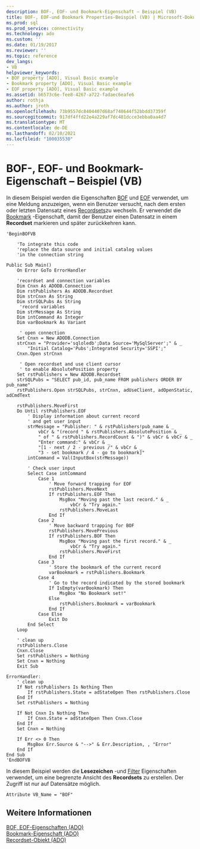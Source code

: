 ```yaml
---
description: BOF-, EOF- und Bookmark-Eigenschaft – Beispiel (VB)
title: BOF-, EOF-und Bookmark Properties-Beispiel (VB) | Microsoft-Dokumentation
ms.prod: sql
ms.prod_service: connectivity
ms.technology: ado
ms.custom: ''
ms.date: 01/19/2017
ms.reviewer: ''
ms.topic: reference
dev_langs:
- VB
helpviewer_keywords:
- BOF property [ADO], Visual Basic example
- Bookmark property [ADO], Visual Basic example
- EOF property [ADO], Visual Basic example
ms.assetid: b6573c6e-fee8-4267-a722-fadaec6eafe6
author: rothja
ms.author: jroth
ms.openlocfilehash: 73b9557dc8404407d68af748644f52bbdd37359f
ms.sourcegitcommit: 917df4ffd22e4a229af7dc481dcce3ebba0aa4d7
ms.translationtype: MT
ms.contentlocale: de-DE
ms.lasthandoff: 02/10/2021
ms.locfileid: "100035530"
---
```

# <a name="bof-eof-and-bookmark-properties-example-vb"></a>BOF-, EOF- und Bookmark-Eigenschaft – Beispiel (VB)
In diesem Beispiel werden die Eigenschaften [BOF](./bof-eof-properties-ado.md) und [EOF](./bof-eof-properties-ado.md) verwendet, um eine Meldung anzuzeigen, wenn ein Benutzer versucht, nach dem ersten oder letzten Datensatz eines [Recordsets](./recordset-object-ado.md)zu wechseln. Er verwendet die [Bookmark](./bookmark-property-ado.md) -Eigenschaft, damit der Benutzer einen Datensatz in einem **Recordset** markieren und später zurückkehren kann.  
  
```  
'BeginBOFVB  
  
    'To integrate this code  
    'replace the data source and initial catalog values  
    'in the connection string  
  
Public Sub Main()  
    On Error GoTo ErrorHandler  
  
    'recordset and connection variables  
    Dim Cnxn As ADODB.Connection  
    Dim rstPublishers As ADODB.Recordset  
    Dim strCnxn As String  
    Dim strSQLPubs As String  
     'record variables  
    Dim strMessage As String  
    Dim intCommand As Integer  
    Dim varBookmark As Variant  
  
     ' open connection  
    Set Cnxn = New ADODB.Connection  
    strCnxn = "Provider='sqloledb';Data Source='MySqlServer';" & _  
        "Initial Catalog='Pubs';Integrated Security='SSPI';"  
    Cnxn.Open strCnxn  
  
     ' Open recordset and use client cursor  
     ' to enable AbsolutePosition property  
    Set rstPublishers = New ADODB.Recordset  
    strSQLPubs = "SELECT pub_id, pub_name FROM publishers ORDER BY pub_name"  
    rstPublishers.Open strSQLPubs, strCnxn, adUseClient, adOpenStatic, adCmdText  
  
    rstPublishers.MoveFirst  
    Do Until rstPublishers.EOF  
        ' Display information about current record  
        ' and get user input  
        strMessage = "Publisher: " & rstPublishers!pub_name & _  
            vbCr & "(record " & rstPublishers.AbsolutePosition & _  
            " of " & rstPublishers.RecordCount & ")" & vbCr & vbCr & _  
            "Enter command:" & vbCr & _  
            "[1 - next / 2 - previous /" & vbCr & _  
            "3 - set bookmark / 4 - go to bookmark]"  
        intCommand = Val(InputBox(strMessage))  
  
        ' Check user input  
        Select Case intCommand  
            Case 1  
                ' Move forward trapping for EOF  
                rstPublishers.MoveNext  
                If rstPublishers.EOF Then  
                    MsgBox "Moving past the last record." & _  
                        vbCr & "Try again."  
                    rstPublishers.MoveLast  
                End If  
            Case 2  
                ' Move backward trapping for BOF  
                rstPublishers.MovePrevious  
                If rstPublishers.BOF Then  
                    MsgBox "Moving past the first record." & _  
                        vbCr & "Try again."  
                    rstPublishers.MoveFirst  
                End If  
            Case 3  
                ' Store the bookmark of the current record  
                varBookmark = rstPublishers.Bookmark  
            Case 4  
                ' Go to the record indicated by the stored bookmark  
                If IsEmpty(varBookmark) Then  
                    MsgBox "No Bookmark set!"  
                Else  
                    rstPublishers.Bookmark = varBookmark  
                End If  
            Case Else  
                Exit Do  
        End Select  
    Loop  
  
    ' clean up  
    rstPublishers.Close  
    Cnxn.Close  
    Set rstPublishers = Nothing  
    Set Cnxn = Nothing  
    Exit Sub  
  
ErrorHandler:  
    ' clean up  
    If Not rstPublishers Is Nothing Then  
        If rstPublishers.State = adStateOpen Then rstPublishers.Close  
    End If  
    Set rstPublishers = Nothing  
  
    If Not Cnxn Is Nothing Then  
        If Cnxn.State = adStateOpen Then Cnxn.Close  
    End If  
    Set Cnxn = Nothing  
  
    If Err <> 0 Then  
        MsgBox Err.Source & "-->" & Err.Description, , "Error"  
    End If  
End Sub  
'EndBOFVB  
```  
  
 In diesem Beispiel werden die **Lesezeichen** -und [Filter](./filter-property.md) Eigenschaften verwendet, um eine begrenzte Ansicht des **Recordsets** zu erstellen. Der Zugriff ist nur auf Datensätze möglich.  
  
```  
Attribute VB_Name = "BOF"  
```  
  
## <a name="see-also"></a>Weitere Informationen  
 [BOF, EOF-Eigenschaften (ADO)](./bof-eof-properties-ado.md)   
 [Bookmark-Eigenschaft (ADO)](./bookmark-property-ado.md)   
 [Recordset-Objekt (ADO)](./recordset-object-ado.md)